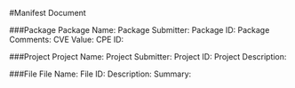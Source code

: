 #Manifest Document

###Package
    Package Name:
    Package Submitter:
    Package ID:
    Package Comments:
    CVE Value:
    CPE ID:
    
###Project
    Project Name:
    Project Submitter:
    Project ID:
    Project Description:

###File
    File Name:
    File ID:
    Description:
    Summary:
    
    
